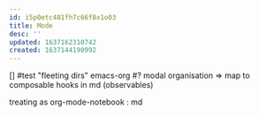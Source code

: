 ```yaml
---
id: i5p0etc481fh7c66f8x1o03
title: Mode
desc: ''
updated: 1637162310742
created: 1637144190992
---
```


[] #test "fleeting dirs" emacs-org
#? modal organisation => map to composable hooks in md (observables)

treating as org-mode-notebook : md